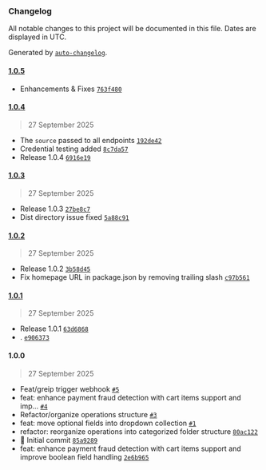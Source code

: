 ### Changelog

All notable changes to this project will be documented in this file. Dates are displayed in UTC.

Generated by [`auto-changelog`](https://github.com/CookPete/auto-changelog).

#### [1.0.5](https://github.com/gre-dev/n8n-nodes-greip/compare/1.0.4...1.0.5)

- Enhancements & Fixes [`763f480`](https://github.com/gre-dev/n8n-nodes-greip/commit/763f480ec69e33f56c766ae1cb60e27628fdaf0a)

#### [1.0.4](https://github.com/gre-dev/n8n-nodes-greip/compare/1.0.3...1.0.4)

> 27 September 2025

- The `source` passed to all endpoints [`192de42`](https://github.com/gre-dev/n8n-nodes-greip/commit/192de42c1cff38301b1d6ef87daafc406ed12556)
- Credential testing added [`8c7da57`](https://github.com/gre-dev/n8n-nodes-greip/commit/8c7da578e394ee4983ab0db2de94b16ab4937f70)
- Release 1.0.4 [`6916e19`](https://github.com/gre-dev/n8n-nodes-greip/commit/6916e19435152be330db5a77c657135ed36c9756)

#### [1.0.3](https://github.com/gre-dev/n8n-nodes-greip/compare/1.0.2...1.0.3)

> 27 September 2025

- Release 1.0.3 [`27be8c7`](https://github.com/gre-dev/n8n-nodes-greip/commit/27be8c751b2d50157a2bded04a8dbfb34813a54e)
- Dist directory issue fixed [`5a88c91`](https://github.com/gre-dev/n8n-nodes-greip/commit/5a88c91d9cb50494b0e80fb39366758d0ad60058)

#### [1.0.2](https://github.com/gre-dev/n8n-nodes-greip/compare/1.0.1...1.0.2)

> 27 September 2025

- Release 1.0.2 [`3b58d45`](https://github.com/gre-dev/n8n-nodes-greip/commit/3b58d45f295b91beb65872bedc75aeb6a12a6f29)
- Fix homepage URL in package.json by removing trailing slash [`c97b561`](https://github.com/gre-dev/n8n-nodes-greip/commit/c97b561f12d53b8a64e05bc818a1f585385b83aa)

#### [1.0.1](https://github.com/gre-dev/n8n-nodes-greip/compare/1.0.0...1.0.1)

> 27 September 2025

- Release 1.0.1 [`63d6868`](https://github.com/gre-dev/n8n-nodes-greip/commit/63d6868a04897a187b17bac2d372b158ce08c265)
- . [`e906373`](https://github.com/gre-dev/n8n-nodes-greip/commit/e90637385da63a7329a7eaae89b4d7945842d173)

#### 1.0.0

> 27 September 2025

- Feat/greip trigger webhook [`#5`](https://github.com/gre-dev/n8n-nodes-greip/pull/5)
- feat: enhance payment fraud detection with cart items support and imp… [`#4`](https://github.com/gre-dev/n8n-nodes-greip/pull/4)
- Refactor/organize operations structure [`#3`](https://github.com/gre-dev/n8n-nodes-greip/pull/3)
- feat: move optional fields into dropdown collection [`#1`](https://github.com/gre-dev/n8n-nodes-greip/pull/1)
- refactor: reorganize operations into categorized folder structure [`80ac122`](https://github.com/gre-dev/n8n-nodes-greip/commit/80ac122a73a78c5be1b4628447965301cf69dbc5)
- 🎉 Initial commit [`85a9289`](https://github.com/gre-dev/n8n-nodes-greip/commit/85a928975907a902c0733f5dfded04876b59dd55)
- feat: enhance payment fraud detection with cart items support and improve boolean field handling [`2e6b965`](https://github.com/gre-dev/n8n-nodes-greip/commit/2e6b965987b2c63e58e834af4e0f9c8bb035536b)
